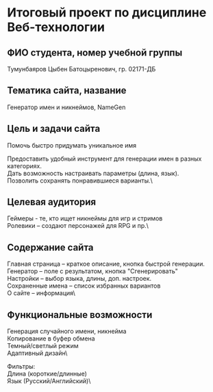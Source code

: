 # Итоговый проект по дисциплине Веб-технологии

## ФИО студента, номер учебной группы 

Тумунбаяров Цыбен Батоцыренович, гр. 02171-ДБ

## Тематика сайта, название

Генератор имен и никнеймов, NameGen 

## Цель и задачи сайта

Помочь быстро придумать уникальное имя

Предоставить удобный инструмент для генерации имен в разных категориях.\
Дать возможность настраивать параметры (длина, язык).\
Позволить сохранять понравившиеся варианты.\

## Целевая аудитория

Геймеры -  те, кто ищет никнеймы для игр и стримов\
Ролевики – создают персонажей для RPG и пр.\

## Содержание сайта

Главная страница – краткое описание, кнопка быстрой генерации.\
Генератор – поле с результатом, кнопка "Сгенерировать"\
Настройки – выбор языка, длины, доп. настроек.\
Сохраненные имена – список избранных вариантов\
О сайте – информация\

## Функциональные возможности

Генерация случайного имени, никнейма\
Копирование в буфер обмена\
Темный/светлый режим\
Адаптивный дизайн\

Фильтры:\
Длина (короткие/длинные)\
Язык (Русский/Английский)\




